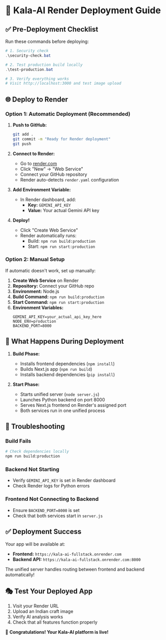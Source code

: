 # 🚀 Kala-AI Render Deployment Guide

## ✅ Pre-Deployment Checklist

Run these commands before deploying:

```powershell
# 1. Security check
.\security-check.bat

# 2. Test production build locally
.\test-production.bat

# 3. Verify everything works
# Visit http://localhost:3000 and test image upload
```

## 🌐 Deploy to Render

### Option 1: Automatic Deployment (Recommended)

1. **Push to GitHub:**
   ```bash
   git add .
   git commit -m "Ready for Render deployment"
   git push
   ```

2. **Connect to Render:**
   - Go to [render.com](https://render.com)
   - Click "New" → "Web Service"
   - Connect your GitHub repository
   - Render auto-detects `render.yaml` configuration

3. **Add Environment Variable:**
   - In Render dashboard, add:
     - **Key:** `GEMINI_API_KEY`
     - **Value:** Your actual Gemini API key

4. **Deploy!**
   - Click "Create Web Service"
   - Render automatically runs:
     - Build: `npm run build:production`
     - Start: `npm run start:production`

### Option 2: Manual Setup

If automatic doesn't work, set up manually:

1. **Create Web Service** on Render
2. **Repository:** Connect your GitHub repo
3. **Environment:** Node.js
4. **Build Command:** `npm run build:production`
5. **Start Command:** `npm run start:production`
6. **Environment Variables:**
   ```
   GEMINI_API_KEY=your_actual_api_key_here
   NODE_ENV=production
   BACKEND_PORT=8000
   ```

## 🎯 What Happens During Deployment

1. **Build Phase:**
   - Installs frontend dependencies (`npm install`)
   - Builds Next.js app (`npm run build`)
   - Installs backend dependencies (`pip install`)

2. **Start Phase:**
   - Starts unified server (`node server.js`)
   - Launches Python backend on port 8000
   - Serves Next.js frontend on Render's assigned port
   - Both services run in one unified process

## 🔧 Troubleshooting

### Build Fails
```bash
# Check dependencies locally
npm run build:production
```

### Backend Not Starting
- Verify `GEMINI_API_KEY` is set in Render dashboard
- Check Render logs for Python errors

### Frontend Not Connecting to Backend
- Ensure `BACKEND_PORT=8000` is set
- Check that both services start in `server.js`

## ✅ Deployment Success

Your app will be available at:
- **Frontend:** `https://kala-ai-fullstack.onrender.com`
- **Backend API:** `https://kala-ai-fullstack.onrender.com:8000`

The unified server handles routing between frontend and backend automatically!

## 🎭 Test Your Deployed App

1. Visit your Render URL
2. Upload an Indian craft image
3. Verify AI analysis works
4. Check that all features function properly

🎉 **Congratulations! Your Kala-AI platform is live!**
